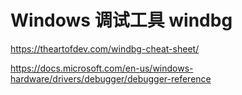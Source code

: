 # Windows 调试工具 windbg

https://theartofdev.com/windbg-cheat-sheet/

https://docs.microsoft.com/en-us/windows-hardware/drivers/debugger/debugger-reference